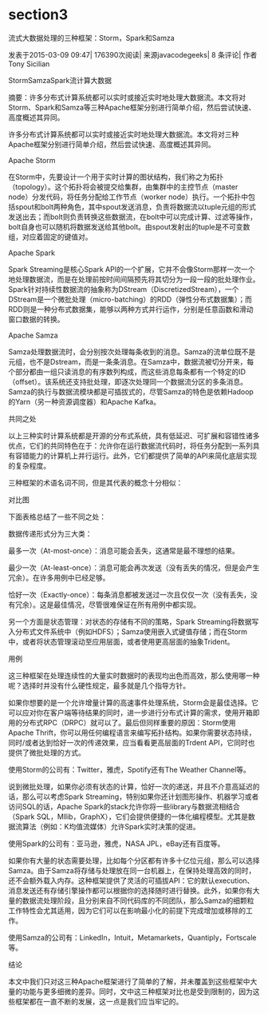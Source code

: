 # section3

流式大数据处理的三种框架：Storm，Spark和Samza

发表于2015-03-09 09:47\| 176390次阅读\| 来源javacodegeeks\| 8 条评论\| 作者Tony Sicilian

StormSamzaSpark流计算大数据

摘要：许多分布式计算系统都可以实时或接近实时地处理大数据流。本文将对Storm、Spark和Samza等三种Apache框架分别进行简单介绍，然后尝试快速、高度概述其异同。

许多分布式计算系统都可以实时或接近实时地处理大数据流。本文将对三种Apache框架分别进行简单介绍，然后尝试快速、高度概述其异同。



Apache Storm



在Storm中，先要设计一个用于实时计算的图状结构，我们称之为拓扑（topology）。这个拓扑将会被提交给集群，由集群中的主控节点（master node）分发代码，将任务分配给工作节点（worker node）执行。一个拓扑中包括spout和bolt两种角色，其中spout发送消息，负责将数据流以tuple元组的形式发送出去；而bolt则负责转换这些数据流，在bolt中可以完成计算、过滤等操作，bolt自身也可以随机将数据发送给其他bolt。由spout发射出的tuple是不可变数组，对应着固定的键值对。







Apache Spark



Spark Streaming是核心Spark API的一个扩展，它并不会像Storm那样一次一个地处理数据流，而是在处理前按时间间隔预先将其切分为一段一段的批处理作业。Spark针对持续性数据流的抽象称为DStream（DiscretizedStream），一个DStream是一个微批处理（micro-batching）的RDD（弹性分布式数据集）；而RDD则是一种分布式数据集，能够以两种方式并行运作，分别是任意函数和滑动窗口数据的转换。







Apache Samza



Samza处理数据流时，会分别按次处理每条收到的消息。Samza的流单位既不是元组，也不是Dstream，而是一条条消息。在Samza中，数据流被切分开来，每个部分都由一组只读消息的有序数列构成，而这些消息每条都有一个特定的ID（offset）。该系统还支持批处理，即逐次处理同一个数据流分区的多条消息。Samza的执行与数据流模块都是可插拔式的，尽管Samza的特色是依赖Hadoop的Yarn（另一种资源调度器）和Apache Kafka。







共同之处



以上三种实时计算系统都是开源的分布式系统，具有低延迟、可扩展和容错性诸多优点，它们的共同特色在于：允许你在运行数据流代码时，将任务分配到一系列具有容错能力的计算机上并行运行。此外，它们都提供了简单的API来简化底层实现的复杂程度。



三种框架的术语名词不同，但是其代表的概念十分相似：







对比图



下面表格总结了一些不同之处：







数据传递形式分为三大类：



最多一次（At-most-once）：消息可能会丢失，这通常是最不理想的结果。

最少一次（At-least-once）：消息可能会再次发送（没有丢失的情况，但是会产生冗余）。在许多用例中已经足够。

恰好一次（Exactly-once）：每条消息都被发送过一次且仅仅一次（没有丢失，没有冗余）。这是最佳情况，尽管很难保证在所有用例中都实现。

另一个方面是状态管理：对状态的存储有不同的策略，Spark Streaming将数据写入分布式文件系统中（例如HDFS）；Samza使用嵌入式键值存储；而在Storm中，或者将状态管理滚动至应用层面，或者使用更高层面的抽象Trident。



用例



这三种框架在处理连续性的大量实时数据时的表现均出色而高效，那么使用哪一种呢？选择时并没有什么硬性规定，最多就是几个指导方针。



如果你想要的是一个允许增量计算的高速事件处理系统，Storm会是最佳选择。它可以应对你在客户端等待结果的同时，进一步进行分布式计算的需求，使用开箱即用的分布式RPC（DRPC）就可以了。最后但同样重要的原因：Storm使用Apache Thrift，你可以用任何编程语言来编写拓扑结构。如果你需要状态持续，同时/或者达到恰好一次的传递效果，应当看看更高层面的Trdent API，它同时也提供了微批处理的方式。







使用Storm的公司有：Twitter，雅虎，Spotify还有The Weather Channel等。



说到微批处理，如果你必须有状态的计算，恰好一次的递送，并且不介意高延迟的话，那么可以考虑Spark Streaming，特别如果你还计划图形操作、机器学习或者访问SQL的话，Apache Spark的stack允许你将一些library与数据流相结合（Spark SQL，Mllib，GraphX），它们会提供便捷的一体化编程模型。尤其是数据流算法（例如：K均值流媒体）允许Spark实时决策的促进。



使用Spark的公司有：亚马逊，雅虎，NASA JPL，eBay还有百度等。



如果你有大量的状态需要处理，比如每个分区都有许多十亿位元组，那么可以选择Samza。由于Samza将存储与处理放在同一台机器上，在保持处理高效的同时，还不会额外载入内存。这种框架提供了灵活的可插拔API：它的默认execution、消息发送还有存储引擎操作都可以根据你的选择随时进行替换。此外，如果你有大量的数据流处理阶段，且分别来自不同代码库的不同团队，那么Samza的细颗粒工作特性会尤其适用，因为它们可以在影响最小化的前提下完成增加或移除的工作。



使用Samza的公司有：LinkedIn，Intuit，Metamarkets，Quantiply，Fortscale等。



结论



本文中我们只对这三种Apache框架进行了简单的了解，并未覆盖到这些框架中大量的功能与更多细微的差异。同时，文中这三种框架对比也是受到限制的，因为这些框架都在一直不断的发展，这一点是我们应当牢记的。



